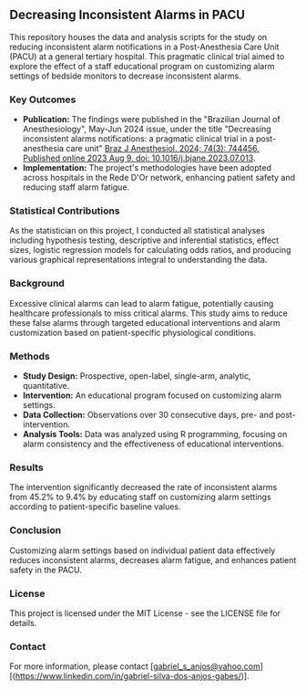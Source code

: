 ## Decreasing Inconsistent Alarms in PACU

This repository houses the data and analysis scripts for the study on reducing inconsistent alarm notifications in a Post-Anesthesia Care Unit (PACU) at a general tertiary hospital. This pragmatic clinical trial aimed to explore the effect of a staff educational program on customizing alarm settings of bedside monitors to decrease inconsistent alarms.

### Key Outcomes
- **Publication:** The findings were published in the "Brazilian Journal of Anesthesiology", May-Jun 2024 issue, under the title "Decreasing inconsistent alarms notifications: a pragmatic clinical trial in a post-anesthesia care unit" [Braz J Anesthesiol. 2024; 74(3): 744456. Published online 2023 Aug 9. doi: 10.1016/j.bjane.2023.07.013](https://doi.org/10.1016/j.bjane.2023.07.013).
- **Implementation:** The project's methodologies have been adopted across hospitals in the Rede D'Or network, enhancing patient safety and reducing staff alarm fatigue.

### Statistical Contributions
As the statistician on this project, I conducted all statistical analyses including hypothesis testing, descriptive and inferential statistics, effect sizes, logistic regression models for calculating odds ratios, and producing various graphical representations integral to understanding the data.

### Background
Excessive clinical alarms can lead to alarm fatigue, potentially causing healthcare professionals to miss critical alarms. This study aims to reduce these false alarms through targeted educational interventions and alarm customization based on patient-specific physiological conditions.

### Methods
- **Study Design:** Prospective, open-label, single-arm, analytic, quantitative.
- **Intervention:** An educational program focused on customizing alarm settings.
- **Data Collection:** Observations over 30 consecutive days, pre- and post-intervention.
- **Analysis Tools:** Data was analyzed using R programming, focusing on alarm consistency and the effectiveness of educational interventions.

### Results
The intervention significantly decreased the rate of inconsistent alarms from 45.2% to 9.4% by educating staff on customizing alarm settings according to patient-specific baseline values.

### Conclusion
Customizing alarm settings based on individual patient data effectively reduces inconsistent alarms, decreases alarm fatigue, and enhances patient safety in the PACU.

### License
This project is licensed under the MIT License - see the LICENSE file for details.

### Contact
For more information, please contact [gabriel_s_anjos@yahoo.com][(https://www.linkedin.com/in/gabriel-silva-dos-anjos-gabes/)].
